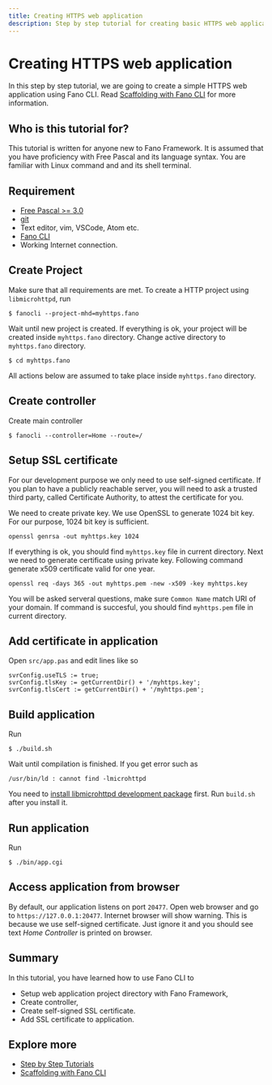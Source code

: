 ```yaml
---
title: Creating HTTPS web application
description: Step by step tutorial for creating basic HTTPS web application
---
```


<h1 class="major">Creating HTTPS web application</h1>

In this step by step tutorial, we are going to create a simple HTTPS web application using Fano CLI. Read [Scaffolding with Fano CLI](/scaffolding-with-fano-cli) for more information.

## Who is this tutorial for?

This tutorial is written for anyone new to Fano Framework. It is assumed that you have proficiency with Free Pascal and its language syntax. You are familiar with  Linux command and and its shell terminal.

## Requirement

- [Free Pascal >= 3.0](https://www.freepascal.org)
- [git](https://git-scm.com/)
- Text editor, vim, VSCode, Atom etc.
- [Fano CLI](https://github.com/fanoframework/fano-cli)
- Working Internet connection.

## Create Project

Make sure that all requirements are met. To create a HTTP project using `libmicrohttpd`, run

```
$ fanocli --project-mhd=myhttps.fano
```

Wait until new project is created. If everything is ok, your project will be created inside `myhttps.fano` directory. Change active directory to `myhttps.fano` directory.

```
$ cd myhttps.fano
```

All actions below are assumed to take place inside `myhttps.fano` directory.

## Create controller

Create main controller

```
$ fanocli --controller=Home --route=/
```
## Setup SSL certificate
For our development  purpose we only need to use self-signed certificate. If you plan to have a publicly reachable server, you will need to ask a trusted third party, called Certificate Authority, to attest the certificate for you.

We need to create private key. We use OpenSSL to generate 1024 bit key. For our purpose, 1024 bit key is sufficient.

```
openssl genrsa -out myhttps.key 1024
```

If everything is ok, you should find `myhttps.key` file in current directory. Next we need to generate certificate using private key. Following command generate x509 certificate valid for one year.

```
openssl req -days 365 -out myhttps.pem -new -x509 -key myhttps.key
```
You will be asked serveral questions, make sure `Common Name` match URI of your domain.
If command is succesful, you should find `myhttps.pem` file in current directory.

## Add certificate in application

Open `src/app.pas` and edit lines like so

```
svrConfig.useTLS := true;
svrConfig.tlsKey := getCurrentDir() + '/myhttps.key';
svrConfig.tlsCert := getCurrentDir() + '/myhttps.pem';
```
## Build application

Run

```
$ ./build.sh
```

Wait until compilation is finished. If you get error such as

```
/usr/bin/ld : cannot find -lmicrohttpd
```

You need to [install libmicrohttpd development package](/known-issues#missing-libmicrohttpd-development-package) first. Run `build.sh` after you install it.

## Run application

Run

```
$ ./bin/app.cgi
```

## Access application from browser

By default, our application listens on port `20477`. Open web browser and go to `https://127.0.0.1:20477`. Internet browser will show warning. This is because we use self-signed certificate. Just ignore it and you should see text *Home Controller* is printed on browser.

## Summary

In this tutorial, you have learned how to use Fano CLI to

- Setup web application project directory with Fano Framework,
- Create controller,
- Create self-signed SSL certificate.
- Add SSL certificate to application.

## Explore more

- [Step by Step Tutorials](/tutorials)
- [Scaffolding with Fano CLI](/scaffolding-with-fano-cli)

